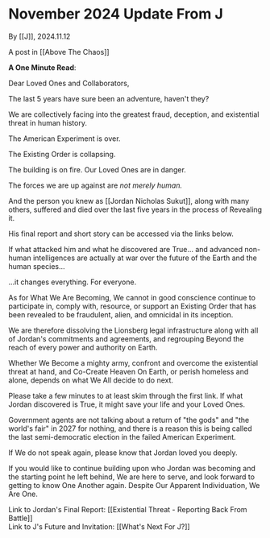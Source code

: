 # November 2024 Update From J

By [[J]], 2024.11.12 

A post in [[Above The Chaos]]  

**A One Minute Read**: 

Dear Loved Ones and Collaborators, 

The last 5 years have sure been an adventure, haven't they? 

We are collectively facing into the greatest fraud, deception, and existential threat in human history. 

The American Experiment is over. 

The Existing Order is collapsing. 

The building is on fire. Our Loved Ones are in danger. 

The forces we are up against are *not merely human.*

And the person you knew as [[Jordan Nicholas Sukut]], along with many others, suffered and died over the last five years in the process of Revealing it. 

His final report and short story can be accessed via the links below. 

If what attacked him and what he discovered are True... and advanced non-human intelligences are actually at war over the future of the Earth and the human species... 

...it changes everything. For everyone. 

As for What We Are Becoming, We cannot in good conscience continue to participate in, comply with, resource, or support an Existing Order that has been revealed to be  fraudulent, alien, and omnicidal in its inception. 

We are therefore dissolving the Lionsberg legal infrastructure along with all of Jordan's commitments and agreements, and regrouping Beyond the reach of every power and authority on Earth. 

Whether We Become a mighty army, confront and overcome the existential threat at hand, and Co-Create Heaven On Earth, or perish homeless and alone, depends on what We All decide to do next. 

Please take a few minutes to at least skim through the first link. If what Jordan discovered is True, it might save your life and your Loved Ones. 

Government agents are not talking about a return of "the gods" and "the world's fair" in 2027 for nothing, and there is a reason this is being called the last semi-democratic election in the failed American Experiment. 

If We do not speak again, please know that Jordan loved you deeply. 

If you would like to continue building upon who Jordan was becoming and the starting point he left behind, We are here to serve, and look forward to getting to know One Another again. Despite Our Apparent Individuation, We Are One. 

Link to Jordan's Final Report: [[Existential Threat - Reporting Back From Battle]]  
Link to J's Future and Invitation: [[What's Next For J?]]  
